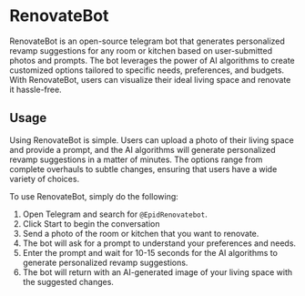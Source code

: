 # RenovateBot

RenovateBot is an open-source telegram bot that generates personalized revamp suggestions for any room or kitchen based on user-submitted photos and prompts. The bot leverages the power of AI algorithms to create customized options tailored to specific needs, preferences, and budgets. With RenovateBot, users can visualize their ideal living space and renovate it hassle-free.

## Usage

Using RenovateBot is simple. Users can upload a photo of their living space and provide a prompt, and the AI algorithms will generate personalized revamp suggestions in a matter of minutes. The options range from complete overhauls to subtle changes, ensuring that users have a wide variety of choices.

To use RenovateBot, simply do the following:

1. Open Telegram and search for `@EpidRenovatebot`.
2. Click Start to begin the conversation
3. Send a photo of the room or kitchen that you want to renovate.
4. The bot will ask for a prompt to understand your preferences and needs.
5. Enter the prompt and wait for 10-15 seconds for the AI algorithms to generate personalized revamp suggestions.
6. The bot will return with an AI-generated image of your living space with the suggested changes.
